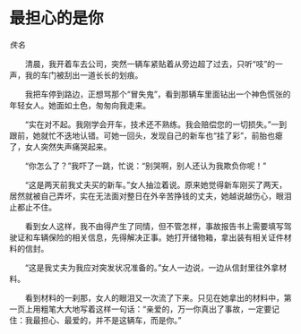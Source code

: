 # 最担心的是你

*佚名*

　　清晨，我开着车去公司，突然一辆车紧贴着从旁边超了过去，只听“吱”的一声，我的车门被刮出一道长长的划痕。

　　我把车停到路边，正想骂那个“冒失鬼”，看到那辆车里面钻出一个神色慌张的年轻女人。她面如土色，匆匆向我走来。

　　“实在对不起。我刚学会开车，技术还不熟练。我会赔偿您的一切损失。”一到跟前，她就忙不迭地认错。可她一回头，发现自己的新车也“挂了彩”，前胎也瘪了，女人突然失声痛哭起来。

　　“你怎么了？”我吓了一跳，忙说：“别哭啊，别人还认为我欺负你呢！”

　　“这是两天前我丈夫买的新车。”女人抽泣着说。原来她觉得新车刚买了两天，居然就被自己弄坏，实在无法面对整日在外辛苦挣钱的丈夫，她越说越伤心，眼泪止都止不住。

　　看到女人这样，我不由得产生了同情，但不管怎样，事故报告书上需要填写驾驶证和车辆保险的相关信息，先得解决正事。她打开储物箱，拿出装有相关证件材料的信封。

　　“这是我丈夫为我应对突发状况准备的。”女人一边说，一边从信封里往外拿材料。

　　看到材料的一刹那，女人的眼泪又一次流了下来。只见在她拿出的材料中，第一页上用粗笔大大地写着这样一句话：“亲爱的，万一你真出了事故，一定要记住：我最担心、最爱的，并不是这辆车，而是你。”